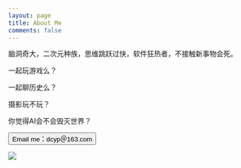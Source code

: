 ```yaml
---
layout: page
title: About Me
comments: false
---
```


<div class="container">
            <div class="row justify-content-center">
                <div class="col-md-8">
                    <p>脑洞奇大，二次元种族，思维跳跃过快，软件狂热者，不接触新事物会死。</p>
                    <p>一起玩游戏么？</p>
                    <p>一起聊历史么？</p>
                    <p>摄影玩不玩？</p>
                    <p>你觉得AI会不会毁灭世界？</p>
                    <form action="mailto:dcyp@163.com" method="GET">
                        <input class="btn btn-success" type="submit" value="Email me：dcyp＠163.com">
                    </form>
                </div>
                <div class="col-md-4 text-right footersocial">
                    <img src="{{ site.baseurl }}/assets/images/logo_about.jpg">
                </div>
            </div>
        </div>


